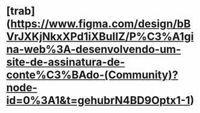 # [trab] (https://www.figma.com/design/bBVrJXKjNkxXPd1iXBuIIZ/P%C3%A1gina-web%3A-desenvolvendo-um-site-de-assinatura-de-conte%C3%BAdo-(Community)?node-id=0%3A1&t=gehubrN4BD9Optx1-1)
